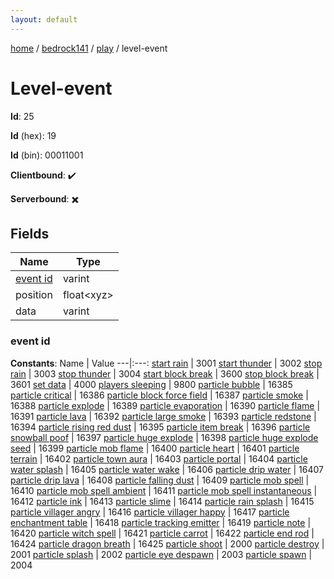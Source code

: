```yaml
---
layout: default
---
```


[home](/)  /  [bedrock141](/protocol/bedrock141)  /  [play](/protocol/bedrock141/play)  /  level-event

# Level-event

**Id**: 25

**Id** (hex): 19

**Id** (bin): 00011001

**Clientbound**: ✔️

**Serverbound**: ✖️

## Fields

Name | Type
---|---
[event id](#event-id) | varint
position | float&lt;xyz&gt;
data | varint

### event id

**Constants**:
Name | Value
---|:---:
[start rain](event-id_start-rain) | 3001
[start thunder](event-id_start-thunder) | 3002
[stop rain](event-id_stop-rain) | 3003
[stop thunder](event-id_stop-thunder) | 3004
[start block break](event-id_start-block-break) | 3600
[stop block break](event-id_stop-block-break) | 3601
[set data](event-id_set-data) | 4000
[players sleeping](event-id_players-sleeping) | 9800
[particle bubble](event-id_particle-bubble) | 16385
[particle critical](event-id_particle-critical) | 16386
[particle block force field](event-id_particle-block-force-field) | 16387
[particle smoke](event-id_particle-smoke) | 16388
[particle explode](event-id_particle-explode) | 16389
[particle evaporation](event-id_particle-evaporation) | 16390
[particle flame](event-id_particle-flame) | 16391
[particle lava](event-id_particle-lava) | 16392
[particle large smoke](event-id_particle-large-smoke) | 16393
[particle redstone](event-id_particle-redstone) | 16394
[particle rising red dust](event-id_particle-rising-red-dust) | 16395
[particle item break](event-id_particle-item-break) | 16396
[particle snowball poof](event-id_particle-snowball-poof) | 16397
[particle huge explode](event-id_particle-huge-explode) | 16398
[particle huge explode seed](event-id_particle-huge-explode-seed) | 16399
[particle mob flame](event-id_particle-mob-flame) | 16400
[particle heart](event-id_particle-heart) | 16401
[particle terrain](event-id_particle-terrain) | 16402
[particle town aura](event-id_particle-town-aura) | 16403
[particle portal](event-id_particle-portal) | 16404
[particle water splash](event-id_particle-water-splash) | 16405
[particle water wake](event-id_particle-water-wake) | 16406
[particle drip water](event-id_particle-drip-water) | 16407
[particle drip lava](event-id_particle-drip-lava) | 16408
[particle falling dust](event-id_particle-falling-dust) | 16409
[particle mob spell](event-id_particle-mob-spell) | 16410
[particle mob spell ambient](event-id_particle-mob-spell-ambient) | 16411
[particle mob spell instantaneous](event-id_particle-mob-spell-instantaneous) | 16412
[particle ink](event-id_particle-ink) | 16413
[particle slime](event-id_particle-slime) | 16414
[particle rain splash](event-id_particle-rain-splash) | 16415
[particle villager angry](event-id_particle-villager-angry) | 16416
[particle villager happy](event-id_particle-villager-happy) | 16417
[particle enchantment table](event-id_particle-enchantment-table) | 16418
[particle tracking emitter](event-id_particle-tracking-emitter) | 16419
[particle note](event-id_particle-note) | 16420
[particle witch spell](event-id_particle-witch-spell) | 16421
[particle carrot](event-id_particle-carrot) | 16422
[particle end rod](event-id_particle-end-rod) | 16424
[particle dragon breath](event-id_particle-dragon-breath) | 16425
[particle shoot](event-id_particle-shoot) | 2000
[particle destroy](event-id_particle-destroy) | 2001
[particle splash](event-id_particle-splash) | 2002
[particle eye despawn](event-id_particle-eye-despawn) | 2003
[particle spawn](event-id_particle-spawn) | 2004

